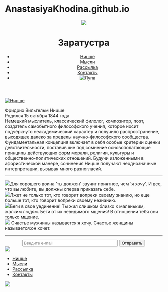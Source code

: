 # AnastasiyaKhodina.github.io
<!DOCTYPE html><!--как к диву фон добавлять, как выравнивать див по центру через css,как не писать для каждого эелемента flex отдельно размеры--!>
<html>
<head>
    <meta charset="utf-8">
    <title>Мысли</title>
    <link href="css/styles.css" rel="stylesheet">
</head>
<header>
<div id="him">
    <img id="logo" src="images/logo.jpg">
</div>
    <h1>Заратустра</h1>
    <ul id="navigation">
        <li><a href="#divnitsze">Ницше</a></li>
        <li><a href="#flexcontainer">Мысли</a></li>
        <li><a href="#rasylka">Рассылка</a></li>
        <li><a href="#footer">Контакты</a></li>
        <li><img src="images/loupe.svg" id="loupe" alt="Лупа" draggable="true"></li>
    </ul>
</header>
<body>
<div id="divnitsze">
  <a href="https://ru.wikipedia.org/wiki/%D0%9D%D0%B8%D1%86%D1%88%D0%B5,_%D0%A4%D1%80%D0%B8%D0%B4%D1%80%D0%B8%D1%85" target="_blank"><img src="images/nitsze.jpg" id="nitsze" alt="Ницше" draggable="true"></a>
    <p id="textnitsze">
        Фридрих Вильгельм Ницше<br>
        Родился 15 октября 1844 года<br>
        Немецкий мыслитель, классический филолог, композитор, поэт, создатель самобытного философского учения, которое носит подчёркнуто неакадемический характер и получило распространение, выходящее далеко за пределы научно-философского сообщества. Фундаментальная концепция включает в себя особые критерии оценки действительности, поставившие под сомнение основополагающие принципы действующих форм морали, религии, культуры и общественно-политических отношений. Будучи изложенными в афористической манере, сочинения Ницше получают неоднозначные интерпретации, вызывая много разногласий.
    </p>
</div>
<hr>
<div id="flexcontainer">
    <div id="thought1"><img src="images/voin.jpg" id="voin">Для хорошего воина 'ты должен' звучит приятнее, чем 'я хочу'. И все, что вы любите, вы должны сперва приказать себе.</div>
    <div id="thought2"><img src="images/lie.jpg" id="lie">Лжет не только тот, кто говорит вопреки своему знанию, но еще больше тот, кто говорит вопреки своему незнанию.</div>
   <div id="thought3"><img src="images/lonely.jpg" id="lonely">Беги в свое уединение! Ты жил слишком близко к маленьким, жалким людям. Беги от их невидимого мщения! В отношении тебя они только мщение.</div>
    <div id="thought4"><img src="images/love.jpg" id="love"> Счастье мужчины называется:я хочу. Счастье женщины называется:он хочет.</div>
</div>
<hr>
<div id="rasylka" align="center">
    <input type="text" placeholder="Введите e-mail" size="35">
    <input type="submit" value="Отправить">
</div>
</body>
<footer id="footer">
    <img id="flogo" src="images/logo.jpg">
  <ul id="navigation">
        <li><a href="#divnitsze">Ницше</a></li>
        <li><a href="#flexcontainer">Мысли</a></li>
        <li><a href="#rasylka">Рассылка</a></li>
        <li><a href="#footer">Контакты</a></li>
    </ul>
    <a href="https://t.me/khodina0"><img src="images/telega.svg" id="telega" float="right"></a>
</footer>
</html>
